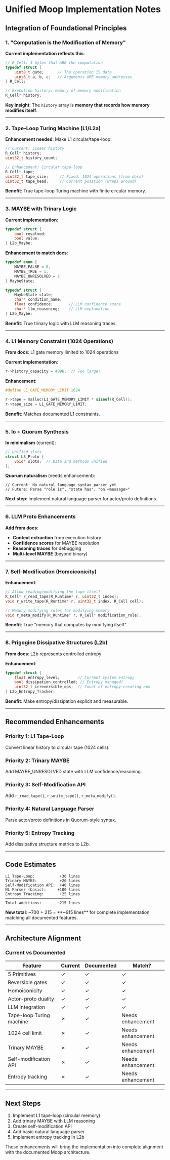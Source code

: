 # Unified Moop Implementation Notes

## Integration of Foundational Principles

### 1. "Computation is the Modification of Memory"

**Current implementation reflects this**:
```c
// R_Cell: 4 bytes that ARE the computation
typedef struct {
    uint8_t gate;      // The operation IS data
    uint8_t a, b, c;   // Arguments ARE memory addresses
} R_Cell;

// Execution history: memory of memory modification
R_Cell* history;
```

**Key insight**: The `history` array is **memory that records how memory modifies itself**.

---

### 2. Tape-Loop Turing Machine (L1/L2a)

**Enhancement needed**: Make L1 circular/tape-loop:

```c
// Current: Linear history
R_Cell* history;
uint32_t history_count;

// Enhancement: Circular tape-loop
R_Cell* tape;
uint32_t tape_size;     // Fixed: 1024 operations (from docs)
uint32_t tape_head;     // Current position (wraps around)
```

**Benefit**: True tape-loop Turing machine with finite circular memory.

---

### 3. MAYBE with Trinary Logic

**Current implementation**:
```c
typedef struct {
    bool resolved;
    bool value;
} L2b_Maybe;
```

**Enhancement to match docs**:
```c
typedef enum {
    MAYBE_FALSE = 0,
    MAYBE_TRUE = 1,
    MAYBE_UNRESOLVED = 2
} MaybeState;

typedef struct {
    MaybeState state;
    char* condition_name;
    float confidence;       // LLM confidence score
    char* llm_reasoning;    // LLM explanation
} L2b_Maybe;
```

**Benefit**: True trinary logic with LLM reasoning traces.

---

### 4. L1 Memory Constraint (1024 Operations)

**From docs**: L1 gate memory limited to 1024 operations

**Current implementation**:
```c
r->history_capacity = 4096;  // Too large!
```

**Enhancement**:
```c
#define L1_GATE_MEMORY_LIMIT 1024

r->tape = malloc(L1_GATE_MEMORY_LIMIT * sizeof(R_Cell));
r->tape_size = L1_GATE_MEMORY_LIMIT;
```

**Benefit**: Matches documented L1 constraints.

---

### 5. Io + Quorum Synthesis

**Io minimalism** (current):
```c
// Unified slots
struct L3_Proto {
    void* slots;  // Data and methods unified
};
```

**Quorum naturalism** (needs enhancement):
```
// Current: No natural language syntax parser yet
// Future: Parse "role is", "state has", "on <message>"
```

**Next step**: Implement natural language parser for actor/proto definitions.

---

### 6. LLM Proto Enhancements

**Add from docs**:
- **Context extraction** from execution history
- **Confidence scores** for MAYBE resolution
- **Reasoning traces** for debugging
- **Multi-level MAYBE** (beyond binary)

---

### 7. Self-Modification (Homoiconicity)

**Enhancement**:
```c
// Allow reading/modifying the tape itself
R_Cell* r_read_tape(R_Runtime* r, uint32_t index);
void r_write_tape(R_Runtime* r, uint32_t index, R_Cell cell);

// Memory modifying rules for modifying memory
void r_meta_modify(R_Runtime* r, R_Cell* modification_rule);
```

**Benefit**: True "memory that computes by modifying itself".

---

### 8. Prigogine Dissipative Structures (L2b)

**From docs**: L2b represents controlled entropy

**Enhancement**:
```c
typedef struct {
    float entropy_level;        // Current system entropy
    bool dissipation_controlled; // Entropy managed?
    uint32_t irreversible_ops;  // Count of entropy-creating ops
} L2b_Entropy_Tracker;
```

**Benefit**: Make entropy/dissipation explicit and measurable.

---

## Recommended Enhancements

### Priority 1: L1 Tape-Loop
Convert linear history to circular tape (1024 cells).

### Priority 2: Trinary MAYBE
Add MAYBE_UNRESOLVED state with LLM confidence/reasoning.

### Priority 3: Self-Modification API
Add `r_read_tape()`, `r_write_tape()`, `r_meta_modify()`.

### Priority 4: Natural Language Parser
Parse actor/proto definitions in Quorum-style syntax.

### Priority 5: Entropy Tracking
Add dissipative structure metrics to L2b.

---

## Code Estimates

```
L1 Tape-Loop:           +30 lines
Trinary MAYBE:          +20 lines
Self-Modification API:  +40 lines
NL Parser (basic):     +100 lines
Entropy Tracking:       +25 lines
─────────────────────────────
Total additions:       ~215 lines
```

**New total**: ~700 + 215 = **~915 lines** for complete implementation matching all documented features.

---

## Architecture Alignment

### Current vs Documented

| Feature | Current | Documented | Match? |
|---------|---------|------------|--------|
| 5 Primitives | ✓ | ✓ | ✓ |
| Reversible gates | ✓ | ✓ | ✓ |
| Homoiconicity | ✓ | ✓ | ✓ |
| Actor-proto duality | ✓ | ✓ | ✓ |
| LLM integration | ✓ | ✓ | ✓ |
| Tape-loop Turing machine | ✗ | ✓ | Needs enhancement |
| 1024 cell limit | ✗ | ✓ | Needs enhancement |
| Trinary MAYBE | ✗ | ✓ | Needs enhancement |
| Self-modification API | ✗ | ✓ | Needs enhancement |
| Entropy tracking | ✗ | ✓ | Needs enhancement |

---

## Next Steps

1. Implement L1 tape-loop (circular memory)
2. Add trinary MAYBE with LLM reasoning
3. Create self-modification API
4. Add basic natural language parser
5. Implement entropy tracking in L2b

These enhancements will bring the implementation into complete alignment with the documented Moop architecture.
